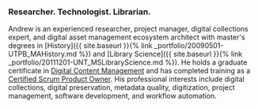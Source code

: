 ### Researcher. Technologist. Librarian.

Andrew is an experienced researcher, project manager, digital collections expert, and digital asset management ecosystem architect with master's degrees in [History]({{ site.baseurl }}{% link _portfolio/20090501-UTPB_MAHistory.md %}) and [Library Science]({{ site.baseurl }}{% link _portfolio/20111201-UNT_MSLibraryScience.md %}). He holds a graduate certificate in [Digital Content Management](http://lis.unt.edu/digital-content-management) and has completed training as a [Certified Scrum Product Owner](http://bcert.me/sdpabmjev). His professional interests include digital collections, digital preservation, metadata quality, digitization, project management, software development, and workflow automation.
